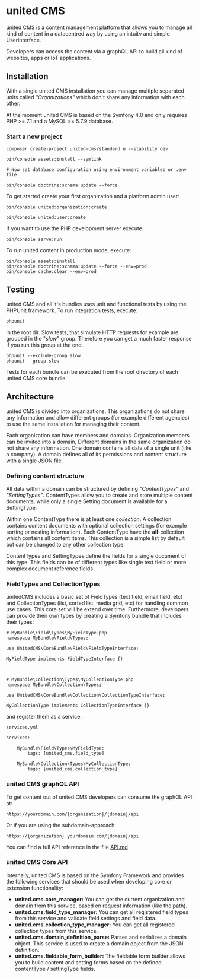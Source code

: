 united CMS
==========

united CMS is a content management platform that allows you to manage all kind of content in a datacentred way by using 
an intuitv and simple Userinterface.

Developers can access the content via a graphQL API to build all kind of websites, apps or IoT applications.   


## Installation

With a single united CMS installation you can manage multiple separated units called *"Organizations"* which don't 
share any information with each other. 

At the moment united CMS is based on the Symfony 4.0 and  only requires PHP >= 7.1 and a MySQL >= 5.7.9 database.

### Start a new project 

    composer create-project united-cms/standard u --stability dev
    
    bin/console assets:install --symlink
    
    # Now set database configuration using environment variables or .env file 
    
    bin/console doctrine:schema:update --force

To get started create your first organization and a platform admin user:

    bin/console united:organization:create
    
    bin/console united:user:create 
    
If you want to use the PHP development server execute: 

    bin/console serve:run

To run united content in production mode, execute:

    bin/console assets:install
    bin/console doctrine:schema:update --force --env=prod
    bin/console cache:clear --env=prod    

## Testing

united CMS and all it's bundles uses unit and functional tests by using the PHPUnit framework. To run integration tests, 
execute: 

    phpunit
    
in the root dir. Slow tests, that simulate HTTP requests for example are grouped in the "*slow*" group. Therefore you 
can get a much faster response if you run this group at the end.

    phpunit --exclude-group slow
    phpunit --group slow 

Tests for each bundle can be executed from the root directory of each united CMS core bundle.

## Architecture

united CMS is divided into organizations. This organizations do not share any information and 
allow different groups (for example different agencies) to use the same installation for managing their content.

Each organization can have members and domains. Organization members can be invited into a domain, Different domains in 
the same organization do not share any information. One domain contains all data of a single unit (like a company). A 
domain defines all of its permissions and content structure with a single JSON file.

### Defining content structure

All data within a domain can be structured by defining *"ContentTypes"* and *"SettingTypes"*. ContentTypes allow you to 
create and store multiple content documents, while only a single Setting document is available for a SettingType.

Within one ContentType there is at least one *collection*. A collection contains content documents with optional 
collection settings (for example sorting or nesting information). Each ContentType have the **all**-collection which 
contains all content items. This collection is a simple list by default but can be changed to any other collection 
type.

ContentTypes and SettingTypes define the fields for a single document of this type. This fields can be of different 
types like single text field or more complex document reference fields.

### FieldTypes and CollectionTypes

unitedCMS includes a basic set of FieldTypes (text field, email field, etc) and CollectionTypes (list, sorted list, 
media grid, etc) for handling common use cases. This core set will be extend over time. Furthermore, developers can 
provide their own types by creating a Symfony bundle that includes their types: 

    # MyBundle\Field\Types\MyFieldType.php 
    namespace MyBundle\Field\Types;
    
    use UnitedCMS\CoreBundle\Field\FieldTypeInterface;
    
    MyFieldType implements FieldTypeInterface {}
    
    
    
    # MyBundle\Collection\Types\MyCollectionType.php
    namespace MyBundle\Collection\Types;
    
    use UnitedCMS\CoreBundle\Collection\CollectionTypeInterface;
    
    MyCollectionType implements CollectionTypeInterface {}

and register them as a service: 

    services.yml
    
    services: 
    
        MyBundle\Field\Types\MyFieldType:
            tags: [united_cms.field_type]    
            
        MyBundle\Collection\Types\MyCollectionType: 
            tags: [united_cms.collection_type]


### united CMS graphQL API
To get content out of united CMS developers can consume the graphQL API at: 

    https://yourdomain.com/{organization}/{domain}/api

Or if you are using the subdomain-approach: 

    https://{organization}.yourdomain.com/{domain}/api

You can find a full API reference in the file [API.md](API.md)   

### united CMS Core API

Internally, united CMS is based on the Symfony Framework and provides the following services that should be used when 
developing core or extension functionality: 

* **united.cms.core_manager:** You can get the current organization and domain from this service, based on request 
information (like the path).
* **united.cms.field_type_manager:** You can get all registered field types from this service and validate field 
settings and field data.
* **united.cms.collection_type_manager:** You can get all registered collection types from this service.
* **united.cms.domain_definition_parse:** Parses and serializes a domain object. This service is used to create a 
domain object from the JSON definition.
* **united.cms.fieldable_form_builder:** The fieldable form builder allows you to build content and setting forms based 
on the defined contentType / settingType fields.  
  